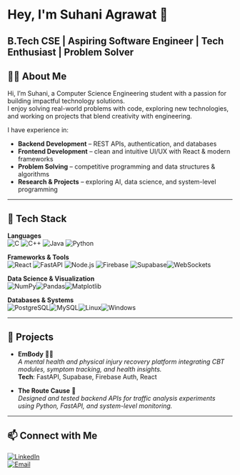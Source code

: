 # Hey, I'm Suhani Agrawat 👋  

**B.Tech CSE | Aspiring Software Engineer | Tech Enthusiast | Problem Solver**    
---

## 👩‍💻 About Me  
Hi, I’m Suhani, a Computer Science Engineering student with a passion for building impactful technology solutions.  
I enjoy solving real-world problems with code, exploring new technologies, and working on projects that blend creativity with engineering.  

I have experience in:  
- **Backend Development** – REST APIs, authentication, and databases  
- **Frontend Development** – clean and intuitive UI/UX with React & modern frameworks  
- **Problem Solving** – competitive programming and data structures & algorithms  
- **Research & Projects** – exploring AI, data science, and system-level programming  

---

## 🚀 Tech Stack  

**Languages**  
![C](https://img.shields.io/badge/C-00599C?style=for-the-badge&logo=c&logoColor=white)  ![C++](https://img.shields.io/badge/C++-00599C?style=for-the-badge&logo=cplusplus&logoColor=white)  ![Java](https://img.shields.io/badge/Java-ED8B00?style=for-the-badge&logo=openjdk&logoColor=white)  ![Python](https://img.shields.io/badge/Python-3776AB?style=for-the-badge&logo=python&logoColor=white)  

**Frameworks & Tools**  
![React](https://img.shields.io/badge/React-20232A?style=for-the-badge&logo=react&logoColor=61DAFB)  ![FastAPI](https://img.shields.io/badge/FastAPI-009688?style=for-the-badge&logo=fastapi&logoColor=white)  ![Node.js](https://img.shields.io/badge/Node.js-339933?style=for-the-badge&logo=node-dot-js&logoColor=white)  ![Firebase](https://img.shields.io/badge/Firebase-FFCA28?style=for-the-badge&logo=firebase&logoColor=black)  ![Supabase](https://img.shields.io/badge/Supabase-3ECF8E?style=for-the-badge&logo=supabase&logoColor=white)![WebSockets](https://img.shields.io/badge/WebSockets-010101?style=for-the-badge&logo=socketdotio&logoColor=white)  

**Data Science & Visualization**  
![NumPy](https://img.shields.io/badge/NumPy-013243?style=for-the-badge&logo=numpy&logoColor=white)![Pandas](https://img.shields.io/badge/Pandas-150458?style=for-the-badge&logo=pandas&logoColor=white)![Matplotlib](https://img.shields.io/badge/Matplotlib-11557c?style=for-the-badge&logo=plotly&logoColor=white)  

**Databases & Systems**  
![PostgreSQL](https://img.shields.io/badge/PostgreSQL-316192?style=for-the-badge&logo=postgresql&logoColor=white)![MySQL](https://img.shields.io/badge/MySQL-4479A1?style=for-the-badge&logo=mysql&logoColor=white)![Linux](https://img.shields.io/badge/Linux-FCC624?style=for-the-badge&logo=linux&logoColor=black)![Windows](https://img.shields.io/badge/Windows-0078D6?style=for-the-badge&logo=windows&logoColor=white)  

---

## 📌 Projects  

- **EmBody** 🧠💪  
  *A mental health and physical injury recovery platform integrating CBT modules, symptom tracking, and health insights.*  
  **Tech**: FastAPI, Supabase, Firebase Auth, React  

- **The Route Cause** 🚦  
  *Designed and tested backend APIs for traffic analysis experiments using Python, FastAPI, and system-level monitoring.*  

---

## 📫 Connect with Me  
[![LinkedIn](https://img.shields.io/badge/LinkedIn-0A66C2?style=for-the-badge&logo=linkedin&logoColor=white)](www.linkedin.com/in/suhani-deepak-agrawat)  
[![Email](https://img.shields.io/badge/Email-D14836?style=for-the-badge&logo=gmail&logoColor=white)](mailto:simplysuhani112@gmail.com)  

